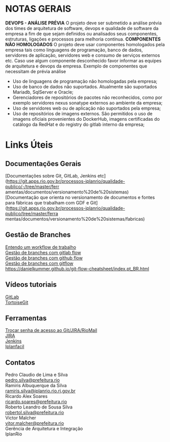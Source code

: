 # NOTAS GERAIS

**DEVOPS - ANÁLISE PRÉVIA**
O projeto deve ser submetido a análise prévia dos times de arquitetura de software,
devops e qualidade de software da empresa a fim de que sejam definidos ou
analisados seus componentes, estruturas, ligações e processos para melhoria
contínua.
**COMPONENTES NÃO HOMOLOGADOS**
O projeto deve usar componentes homologados pela empresa tais como linguagens
de programação, banco de dados, servidores de aplicação, servidores web e
consumo de serviços externos etc. Caso use algum componente desconhecido
favor informar as equipes de arquitetura e devops da empresa.
Exemplo de componentes que necessitam de prévia análise
- Uso de linguagens de programação não homologadas pela empresa;
- Uso de banco de dados não suportados. Atualmente são suportados Mariadb,
SqlServer e Oracle;
- Gerenciadores de repositórios de pacotes não reconhecidos, como por exemplo
servidores nexus sonatype externos ao ambiente da empresa;
- Uso de servidores web ou de aplicação não suportados pela empresa;
- Uso de repositórios de imagens externos. São permitidos o uso de imagens
oficiais provenientes do DockerHub, imagens certificadas do catálogo da RedHat e
do registry do gitlab interno da empresa;
# Links Úteis
## Documentações Gerais
[Documentações sobre Git, GitLab, Jenkins
etc](https://git.apps.rio.gov.br/processos-iplanrio/qualidade-publico/-/tree/master/ferr
amentas/documentos/versionamento%20de%20sistemas)<br>
[Documentação que orienta no versionamento de documentos e fontes para fábricas
que trabalham com GDF e
Git](https://git.apps.rio.gov.br/processos-iplanrio/qualidade-publico/tree/master/ferra
mentas/documentos/versionamento%20de%20sistemas/fabricas)

## Gestão de Branches
[Entendo um workflow de
trabalho](https://www.atlassian.com/br/git/tutorials/comparing-workflows)<br>
[Gestão de branches com gitlab
flow](https://docs.gitlab.com/ee/topics/gitlab_flow.html)<br>
[Gestão de branches com github
flow](https://docs.github.com/pt/get-started/quickstart/github-flow)<br>
[Gestão de branches com
gitflow](https://www.atlassian.com/git/tutorials/comparing-workflows/gitflow-workflow)
<br>
https://danielkummer.github.io/git-flow-cheatsheet/index.pt_BR.html

## Vídeos tutoriais
[GitLab](https://www.youtube.com/results?search_query=gitlabs+tutorial)<br>
[TortoiseGit](https://www.youtube.com/results?search_query=+tortoise+git)

## Ferramentas
[Trocar senha de acesso ao
Git/JIRA/RioMail](https://minhaconta.prefeitura.rio/riomail/private/login)<br>
[JIRA](http://jeap.rio.rj.gov.br/jira/login.jsp)<br>
[Jenkins](http://jdev.rio.rj.gov.br/bob/)<br>
[Iplanfacil](http://iplanfacil.rio.rj.gov.br/)

## Contatos
Pedro Claudio de Lima e Silva<br>
<pedro.silva@prefeitura.rio><br>
Ramiris Albuquerque da Silva<br>
<ramiris.silva@iplanrio.rio.rj.gov.br><br>
Ricardo Alex Soares<br>
<ricardo.soares@prefeitura.rio><br>
Roberto Leandro de Sousa Silva<br>
<robertol.silva@prefeitura.rio><br>
Victor Malcher<br>
<vitor.malcher@prefeitura.rio><br>
Gerência de Arquitetura e Integração<br>
IplanRio<br>
